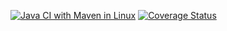 [![Java CI with Maven in Linux](https://github.com/UNIFI-RESILIENCE/HotelProject/actions/workflows/maven.yaml/badge.svg)](https://github.com/UNIFI-RESILIENCE/HotelProject/actions/workflows/maven.yaml)   [![Coverage Status](https://coveralls.io/repos/github/UNIFI-RESILIENCE/HotelProject/badge.svg?branch=ci-coveralls)](https://coveralls.io/github/UNIFI-RESILIENCE/HotelProject?branch=ci-coveralls)
